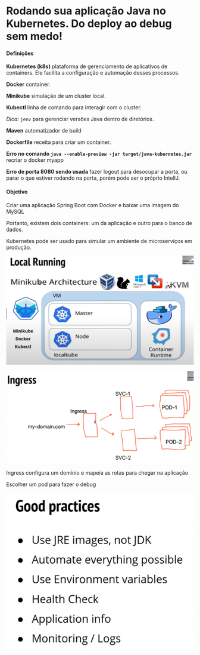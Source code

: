 # Rodando sua aplicação Java no Kubernetes. Do deploy ao debug sem medo!

#### Definições

**Kubernetes (k8s)**  plataforma de gerenciamento de aplicativos de containers. Ele facilita a configuração e automação desses processos. 

**Docker** container.

**Minikube** simulação de um cluster local.

**Kubectl** linha de comando para interagir com o cluster.

*Dica:* `jenv` para gerenciar versões Java dentro de diretórios.

**Maven** automatizador de build

**Dockerfile** receita para criar um container. 

**Erro no comando `java --enable-preview -jar target/java-kubernetes.jar`** recriar o docker myapp

**Erro de porta 8080 sendo usada** fazer logout para desocupar a porta, ou parar o que estiver rodando na porta, porém pode ser o próprio IntellJ.

#### Objetivo

Criar uma aplicação Spring Boot com Docker e baixar uma imagem do MySQL

Portanto, existem dois containers: um da aplicação e outro para o banco de dados.

Kubernetes pode ser usado para simular um ambiente de microserviços em produção.

![img](../attachments/Untitled.png)

![image-20210411225453685](../attachments/image-20210411225453685.png)

Ingress configura um domínio e mapeia as rotas para chegar na aplicação

Escolher um pod para fazer o debug

![image-20210411234853349](../attachments/image-20210411234853349.png)